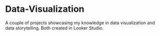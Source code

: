 # Data-Visualization
A couple of projects showcasing my knowledge in data visualization and data storytelling. Both created in Looker Studio.
